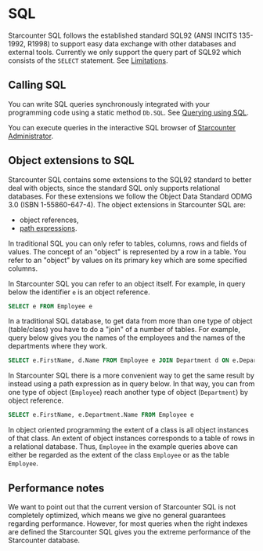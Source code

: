 # SQL

Starcounter SQL follows the established standard SQL92 (ANSI INCITS 135-1992, R1998) to support easy data exchange with other databases and external tools. Currently we only support the query part of SQL92 which consists of the `SELECT` statement. See [Limitations](/guides/sql/limitations/).

## Calling SQL

You can write SQL queries synchronously integrated with your programming code using a static method `Db.SQL`. See [Querying using SQL](/guides/database/querying-using-sql/).

You can execute queries in the interactive SQL browser of [Starcounter Administrator](/guides/tools/administrator/).

## Object extensions to SQL

Starcounter SQL contains some extensions to the SQL92 standard to better deal with objects, since the standard SQL only supports relational databases. For these extensions we follow the Object Data Standard ODMG 3.0 (ISBN 1-55860-647-4). The object extensions in Starcounter SQL are:

- object references,
- [path expressions](/guides/sql/path-expressions/).

In traditional SQL you can only refer to tables, columns, rows and fields of values. The concept of an "object" is represented by a row in a table. You refer to an "object" by values on its primary key which are some specified columns.

In Starcounter SQL you can refer to an object itself. For example, in query below the identifier <code>e</code> is an object reference.

```sql
SELECT e FROM Employee e
```

In a traditional SQL database, to get data from more than one type of object (table/class) you have to do a "join" of a number of tables. For example, query below gives you the names of the employees and the names of the departments where they work.

```sql
SELECT e.FirstName, d.Name FROM Employee e JOIN Department d ON e.DepartmentId = d.Id
```

In Starcounter SQL there is a more convenient way to get the same result by instead using a path expression as in query below. In that way, you can from one type of object (<code>Employee</code>) reach another type of object (<code>Department</code>) by object reference.

```sql
SELECT e.FirstName, e.Department.Name FROM Employee e
```

In object oriented programming the extent of a class is all object instances of that class. An extent of object instances corresponds to a table of rows in a relational database. Thus, <code>Employee</code> in the example queries above can either be regarded as the extent of the class <code>Employee</code> or as the table <code>Employee</code>.

## Performance notes

We want to point out that the current version of Starcounter SQL is not completely
optimized, which means we give no general guarantees regarding performance. However, for most queries when the right indexes are defined the Starcounter SQL gives you the extreme performance of the Starcounter database.
